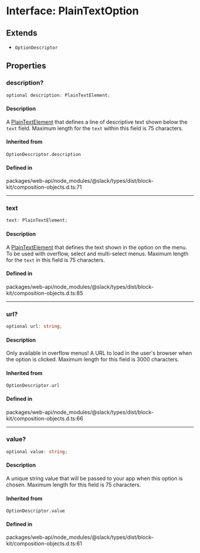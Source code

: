 # Interface: PlainTextOption

## Extends

- `OptionDescriptor`

## Properties

### description?

```ts
optional description: PlainTextElement;
```

#### Description

A [PlainTextElement](Interface.PlainTextElement.md) that defines a line of descriptive text shown below the `text` field.
Maximum length for the `text` within this field is 75 characters.

#### Inherited from

`OptionDescriptor.description`

#### Defined in

packages/web-api/node\_modules/@slack/types/dist/block-kit/composition-objects.d.ts:71

***

### text

```ts
text: PlainTextElement;
```

#### Description

A [PlainTextElement](Interface.PlainTextElement.md) that defines the text shown in the option on the menu. To be used with
overflow, select and multi-select menus. Maximum length for the `text` in this field is 75 characters.

#### Defined in

packages/web-api/node\_modules/@slack/types/dist/block-kit/composition-objects.d.ts:85

***

### url?

```ts
optional url: string;
```

#### Description

Only available in overflow menus! A URL to load in the user's browser when the option is clicked.
Maximum length for this field is 3000 characters.

#### Inherited from

`OptionDescriptor.url`

#### Defined in

packages/web-api/node\_modules/@slack/types/dist/block-kit/composition-objects.d.ts:66

***

### value?

```ts
optional value: string;
```

#### Description

A unique string value that will be passed to your app when this option is chosen.
Maximum length for this field is 75 characters.

#### Inherited from

`OptionDescriptor.value`

#### Defined in

packages/web-api/node\_modules/@slack/types/dist/block-kit/composition-objects.d.ts:61
